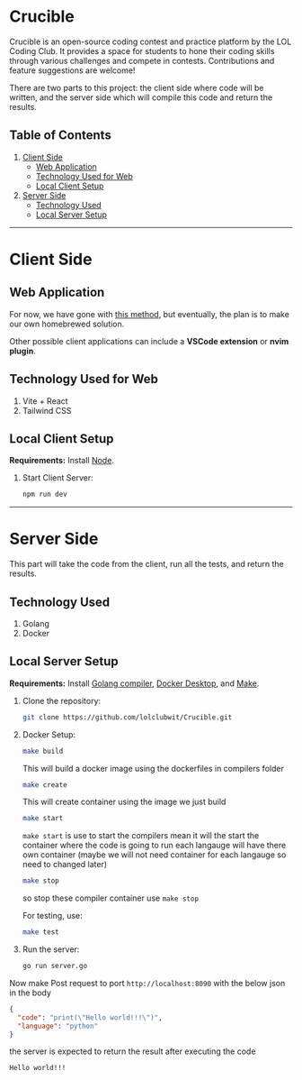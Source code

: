 # Crucible

Crucible is an open-source coding contest and practice platform by the LOL Coding Club. It provides a space for students to hone their coding skills through various challenges and compete in contests. Contributions and feature suggestions are welcome!

There are two parts to this project: the client side where code will be written, and the server side which will compile this code and return the results.

## Table of Contents

1. [Client Side](#client-side)
    - [Web Application](#web-application)
    - [Technology Used for Web](#technology-used-for-web)
    - [Local Client Setup](#local-client-setup)
2. [Server Side](#server-side)
    - [Technology Used](#technology-used)
    - [Local Server Setup](#local-server-setup)

---

# Client Side

## Web Application

For now, we have gone with [this method](https://medium.com/front-end-weekly/how-to-build-your-own-codepen-app-a8a7140d52d7), but eventually, the plan is to make our own homebrewed solution.

Other possible client applications can include a **VSCode extension** or **nvim plugin**.

## Technology Used for Web

1. Vite + React
2. Tailwind CSS

## Local Client Setup

**Requirements:** Install [Node](https://nodejs.org/en/download/package-manager/current).

1. Start Client Server:

    ```bash
    npm run dev
    ```

---

# Server Side

This part will take the code from the client, run all the tests, and return the results.

## Technology Used

1. Golang
2. Docker

## Local Server Setup

**Requirements:** Install [Golang compiler](https://go.dev/doc/install), [Docker Desktop](https://www.docker.com/products/docker-desktop/), and [Make](https://gnuwin32.sourceforge.net/packages/make.htm).

1. Clone the repository:

    ```bash
    git clone https://github.com/lolclubwit/Crucible.git
    ```

2. Docker Setup:

    ```bash
    make build
    ```
    This will build a docker image using the dockerfiles in compilers folder

    ```bash
    make create
    ```
    This will create container using the image we just build

    ```bash
    make start
    ```
    `make start` is use to start the compilers mean it will the start the container where the code is going to run each langauge will have there own container (maybe we will not need container for each langauge so need to changed later)
    ```bash
    make stop
    ```
    so stop these compiler container use `make stop`

    For testing, use:

    ```bash
    make test
    ```

3. Run the server:

    ```bash
    go run server.go
    ```

Now make Post request to port `http://localhost:8090`
with the below json in the body
```json
{
  "code": "print(\"Hello world!!!\")",
  "language": "python"
}
```

the server is expected to return the result after executing the code

```
Hello world!!!
```

